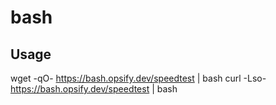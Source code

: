 # bash



## Usage
wget -qO- https://bash.opsify.dev/speedtest | bash
curl -Lso- https://bash.opsify.dev/speedtest | bash
